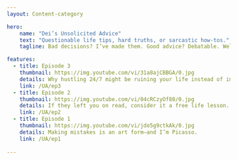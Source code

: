 ```yaml
---
layout: Content-category

hero:
    name: "Dei’s Unsolicited Advice"
    text: "Questionable life tips, hard truths, or sarcastic how-tos."
    tagline: Bad decisions? I’ve made them. Good advice? Debatable. Welcome to a place where common sense is optional, but sarcasm is guaranteed.

features:
  - title: Episode 3
    thumbnail: https://img.youtube.com/vi/31a8ajCBBGA/0.jpg
    details: Why hustling 24/7 might be ruining your life instead of improving it.
    link: /UA/ep3
  - title: Episode 2
    thumbnail: https://img.youtube.com/vi/04cRCzyOf80/0.jpg
    details: If they left you on read, consider it a free life lesson.
    link: /UA/ep2
  - title: Episode 1
    thumbnail: https://img.youtube.com/vi/jdo5g9ctkAk/0.jpg
    details: Making mistakes is an art form—and I’m Picasso.
    link: /UA/ep1
  
---
```

